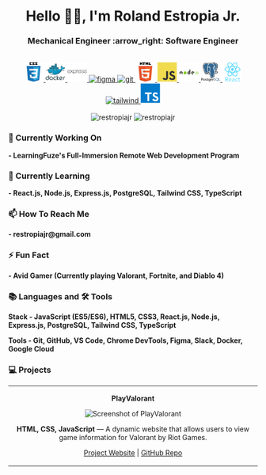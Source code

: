 <h1 align="center">Hello 👋🏽, I'm Roland Estropia Jr.</h1>

<h3 align="center">Mechanical Engineer :arrow_right: Software Engineer</h3>

<br>

<div align="center"> 
<a href="https://www.w3schools.com/css/" target="_blank" rel="noreferrer"> <img src="https://raw.githubusercontent.com/devicons/devicon/master/icons/css3/css3-original-wordmark.svg" alt="css3" width="40" height="40"/> </a> <a href="https://www.docker.com/" target="_blank" rel="noreferrer"> <img src="https://raw.githubusercontent.com/devicons/devicon/master/icons/docker/docker-original-wordmark.svg" alt="docker" width="40" height="40"/> </a> <a href="https://expressjs.com" target="_blank" rel="noreferrer"> <img src="https://raw.githubusercontent.com/devicons/devicon/master/icons/express/express-original-wordmark.svg" alt="express" width="40" height="40"/> </a> <a href="https://www.figma.com/" target="_blank" rel="noreferrer"> <img src="https://www.vectorlogo.zone/logos/figma/figma-icon.svg" alt="figma" width="40" height="40"/> </a> <a href="https://git-scm.com/" target="_blank" rel="noreferrer"> <img src="https://www.vectorlogo.zone/logos/git-scm/git-scm-icon.svg" alt="git" width="40" height="40"/> </a> <a href="https://www.w3.org/html/" target="_blank" rel="noreferrer"> <img src="https://raw.githubusercontent.com/devicons/devicon/master/icons/html5/html5-original-wordmark.svg" alt="html5" width="40" height="40"/> </a> <a href="https://developer.mozilla.org/en-US/docs/Web/JavaScript" target="_blank" rel="noreferrer"> <img src="https://raw.githubusercontent.com/devicons/devicon/master/icons/javascript/javascript-original.svg" alt="javascript" width="40" height="40"/> </a> <a href="https://nodejs.org" target="_blank" rel="noreferrer"> <img src="https://raw.githubusercontent.com/devicons/devicon/master/icons/nodejs/nodejs-original-wordmark.svg" alt="nodejs" width="40" height="40"/> </a> <a href="https://www.postgresql.org" target="_blank" rel="noreferrer"> <img src="https://raw.githubusercontent.com/devicons/devicon/master/icons/postgresql/postgresql-original-wordmark.svg" alt="postgresql" width="40" height="40"/> </a> <a href="https://reactjs.org/" target="_blank" rel="noreferrer"> <img src="https://raw.githubusercontent.com/devicons/devicon/master/icons/react/react-original-wordmark.svg" alt="react" width="40" height="40"/> </a> <a href="https://tailwindcss.com/" target="_blank" rel="noreferrer"> <img src="https://www.vectorlogo.zone/logos/tailwindcss/tailwindcss-icon.svg" alt="tailwind" width="40" height="40"/> </a> <a href="https://www.typescriptlang.org/" target="_blank" rel="noreferrer"> <img src="https://raw.githubusercontent.com/devicons/devicon/master/icons/typescript/typescript-original.svg" alt="typescript" width="40" height="40"/> </a>
</div>

<br>

<div align="center"> 
<img height=170 src="https://github-readme-stats.vercel.app/api/top-langs?username=restropiajr&show_icons=true&locale=en&layout=compact&theme=tokyonight" alt="restropiajr "/>
<img height=170 src="https://github-readme-stats.vercel.app/api?username=restropiajr&hide=stars,contribs&show_icons=true&theme=tokyonight&locale=en" alt="restropiajr"/>
</div>

<h3 align="left">🔭 Currently Working On</h3>
<p align="left"><b> - LearningFuze's Full-Immersion Remote Web Development Program</b></p>

<h3 align="left">🌱 Currently Learning</h3>
<p align="left"><b> - React.js, Node.js, Express.js, PostgreSQL, Tailwind CSS, TypeScript</b></p>

<h3 align="left">📫 How To Reach Me</h3>
<p align="left"><b> - restropiajr@gmail.com</b></p>

<h3 align="left">⚡ Fun Fact</h3>
<p align="left"><b> - Avid Gamer (Currently playing Valorant, Fortnite, and Diablo 4)</b></p>

<h3 align="left">📚 Languages and 🛠️ Tools</h3>
<p align="left"><b> Stack - JavaScript (ES5/ES6), HTML5, CSS3, React.js, Node.js, Express.js, PostgreSQL, Tailwind CSS, TypeScript</b></p>
<p align="left"><b> Tools - Git, GitHub, VS Code, Chrome DevTools, Figma, Slack, Docker, Google Cloud</b></p>

<h3 align="left">💻 Projects</h3>
<table>
<tbody>
  <tr>
    <td width="100%">
        <p align="center"><b>PlayValorant</b></p>
        <p align="center"><img alt="Screenshot of PlayValorant" width="100%" src="https://github.com/restropiajr/PlayValorant/assets/66459527/b7c2dd88-7463-4182-8b7a-7df6868e2824"></p> 
        <p align="center"><b>HTML, CSS, JavaScript</b> — A dynamic website that allows users to view game information for Valorant by Riot Games.</p>
        <p align="center"><a href="https://restropiajr.github.io/PlayValorant/" target="_blank">Project Website</a>  | <a href="https://github.com/restropiajr/PlayValorant" target="_blank">GitHub Repo</a></p>
    </td> 
  </tr>
</tbody>
</table>
